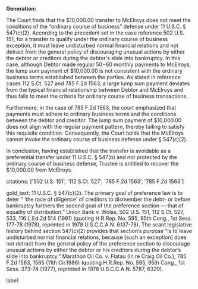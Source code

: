 **Generation:**

The Court finds that the $10,000.00 transfer to McElroys does not meet the conditions of the “ordinary course of business” defense under 11 U.S.C. § 547(c)(2). According to the precedent set in the case reference 502 U.S. 151, for a transfer to qualify under the ordinary course of business exception, it must leave undisturbed normal financial relations and not detract from the general policy of discouraging unusual actions by either the debtor or creditors during the debtor's slide into bankruptcy. In this case, although Debtor made regular $50-$60 monthly payments to McElroys, the lump sum payment of $10,000.00 is not consistent with the ordinary business terms established between the parties. As stated in reference cases 112 S.Ct. 527 and 785 F.2d 1563, a large lump sum payment deviates from the typical financial relationship between Debtor and McElroys and thus fails to meet the criteria for ordinary course of business transactions.

Furthermore, in the case of 785 F.2d 1563, the court emphasized that payments must adhere to ordinary business terms and the conditions between the debtor and creditor. The lump sum payment of $10,000.00 does not align with the regular payment pattern, thereby failing to satisfy this requisite condition. Consequently, the Court holds that the McElroys cannot invoke the ordinary course of business defense under § 547(c)(2).

In conclusion, having established that the transfer is avoidable as a preferential transfer under 11 U.S.C. § 547(b) and not protected by the ordinary course of business defense, Trustee is entitled to recover the $10,000.00 from McElroys.

citations: ['502 U.S. 151', '112 S.Ct. 527', '785 F.2d 1563', '785 F.2d 1563']

gold_text: 11 U.S.C. § 547(c)(2). The primary goal of preference law is to deter “ ‘the race of diligence’ of creditors to dismember the debt- or before bankruptcy furthers the second goal of the preference section — that of equality of distribution.” Union Bank v. Wolas, 502 U.S. 151, 112 S.Ct. 527, 533, 116 L.Ed.2d 514 (1991) (quoting H.R.Rep. No. 595, 95th Cong., 1st Sess. 177-78 (1978), reprinted in 1978 U.S.C.C.A.N. 6137-78). The scant legislative history behind section 547(c)(2) provides that section’s purpose “is to leave undisturbed normal financial relations, because [such an exception] does not detract from the general policy of the preference section to discourage unusual actions by either the debtor or his creditors during the debtor’s slide into bankruptcy.” Marathon Oil Co. v. Flatau (In re Craig Oil Co.), 785 F.2d 1563, 1565 (11th Cir.1986) (quoting H.R.Rep. No. 595, 95th Cong., 1st Sess. 373-74 (1977), reprinted in 1978 U.S.C.C.A.N. 5787, 6329).

label: 